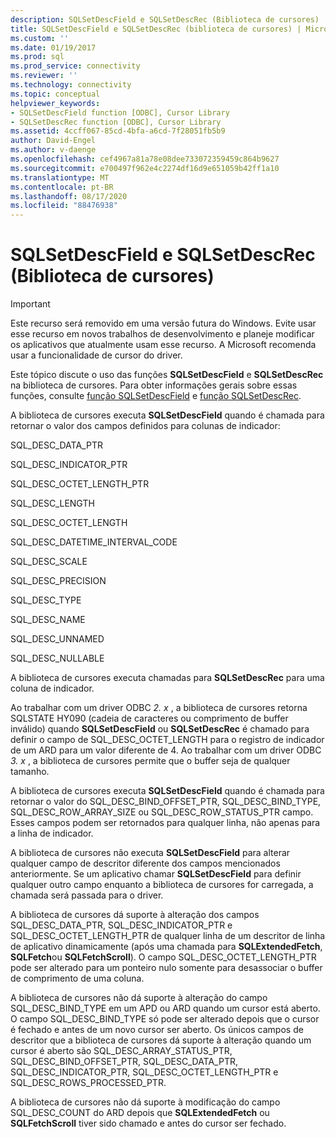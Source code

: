 ```yaml
---
description: SQLSetDescField e SQLSetDescRec (Biblioteca de cursores)
title: SQLSetDescField e SQLSetDescRec (biblioteca de cursores) | Microsoft Docs
ms.custom: ''
ms.date: 01/19/2017
ms.prod: sql
ms.prod_service: connectivity
ms.reviewer: ''
ms.technology: connectivity
ms.topic: conceptual
helpviewer_keywords:
- SQLSetDescField function [ODBC], Cursor Library
- SQLSetDescRec function [ODBC], Cursor Library
ms.assetid: 4ccff067-85cd-4bfa-a6cd-7f28051fb5b9
author: David-Engel
ms.author: v-daenge
ms.openlocfilehash: cef4967a81a78e08dee733072359459c864b9627
ms.sourcegitcommit: e700497f962e4c2274df16d9e651059b42ff1a10
ms.translationtype: MT
ms.contentlocale: pt-BR
ms.lasthandoff: 08/17/2020
ms.locfileid: "88476938"
---
```

# <a name="sqlsetdescfield-and-sqlsetdescrec-cursor-library"></a>SQLSetDescField e SQLSetDescRec (Biblioteca de cursores)
> [!IMPORTANT]  
>  Este recurso será removido em uma versão futura do Windows. Evite usar esse recurso em novos trabalhos de desenvolvimento e planeje modificar os aplicativos que atualmente usam esse recurso. A Microsoft recomenda usar a funcionalidade de cursor do driver.  
  
 Este tópico discute o uso das funções **SQLSetDescField** e **SQLSetDescRec** na biblioteca de cursores. Para obter informações gerais sobre essas funções, consulte [função SQLSetDescField](../../../odbc/reference/syntax/sqlsetdescfield-function.md) e [função SQLSetDescRec](../../../odbc/reference/syntax/sqlsetdescrec-function.md).  
  
 A biblioteca de cursores executa **SQLSetDescField** quando é chamada para retornar o valor dos campos definidos para colunas de indicador:  
  
 SQL_DESC_DATA_PTR  
  
 SQL_DESC_INDICATOR_PTR  
  
 SQL_DESC_OCTET_LENGTH_PTR  
  
 SQL_DESC_LENGTH  
  
 SQL_DESC_OCTET_LENGTH  
  
 SQL_DESC_DATETIME_INTERVAL_CODE  
  
 SQL_DESC_SCALE  
  
 SQL_DESC_PRECISION  
  
 SQL_DESC_TYPE  
  
 SQL_DESC_NAME  
  
 SQL_DESC_UNNAMED  
  
 SQL_DESC_NULLABLE  
  
 A biblioteca de cursores executa chamadas para **SQLSetDescRec** para uma coluna de indicador.  
  
 Ao trabalhar com um driver ODBC *2. x* , a biblioteca de cursores retorna SQLSTATE HY090 (cadeia de caracteres ou comprimento de buffer inválido) quando **SQLSetDescField** ou **SQLSetDescRec** é chamado para definir o campo de SQL_DESC_OCTET_LENGTH para o registro de indicador de um ARD para um valor diferente de 4. Ao trabalhar com um driver ODBC *3. x* , a biblioteca de cursores permite que o buffer seja de qualquer tamanho.  
  
 A biblioteca de cursores executa **SQLSetDescField** quando é chamada para retornar o valor do SQL_DESC_BIND_OFFSET_PTR, SQL_DESC_BIND_TYPE, SQL_DESC_ROW_ARRAY_SIZE ou SQL_DESC_ROW_STATUS_PTR campo. Esses campos podem ser retornados para qualquer linha, não apenas para a linha de indicador.  
  
 A biblioteca de cursores não executa **SQLSetDescField** para alterar qualquer campo de descritor diferente dos campos mencionados anteriormente. Se um aplicativo chamar **SQLSetDescField** para definir qualquer outro campo enquanto a biblioteca de cursores for carregada, a chamada será passada para o driver.  
  
 A biblioteca de cursores dá suporte à alteração dos campos SQL_DESC_DATA_PTR, SQL_DESC_INDICATOR_PTR e SQL_DESC_OCTET_LENGTH_PTR de qualquer linha de um descritor de linha de aplicativo dinamicamente (após uma chamada para **SQLExtendedFetch**, **SQLFetch**ou **SQLFetchScroll**). O campo SQL_DESC_OCTET_LENGTH_PTR pode ser alterado para um ponteiro nulo somente para desassociar o buffer de comprimento de uma coluna.  
  
 A biblioteca de cursores não dá suporte à alteração do campo SQL_DESC_BIND_TYPE em um APD ou ARD quando um cursor está aberto. O campo SQL_DESC_BIND_TYPE só pode ser alterado depois que o cursor é fechado e antes de um novo cursor ser aberto. Os únicos campos de descritor que a biblioteca de cursores dá suporte à alteração quando um cursor é aberto são SQL_DESC_ARRAY_STATUS_PTR, SQL_DESC_BIND_OFFSET_PTR, SQL_DESC_DATA_PTR, SQL_DESC_INDICATOR_PTR, SQL_DESC_OCTET_LENGTH_PTR e SQL_DESC_ROWS_PROCESSED_PTR.  
  
 A biblioteca de cursores não dá suporte à modificação do campo SQL_DESC_COUNT do ARD depois que **SQLExtendedFetch** ou **SQLFetchScroll** tiver sido chamado e antes do cursor ser fechado.
